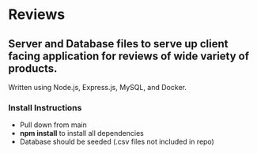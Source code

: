 # Reviews

## Server and Database files to serve up client facing application for reviews of wide variety of products.

Written using Node.js, Express.js, MySQL, and Docker.

### Install Instructions
 * Pull down from main
 * **npm install** to install all dependencies
 * Database should be seeded (.csv files not included in repo)
